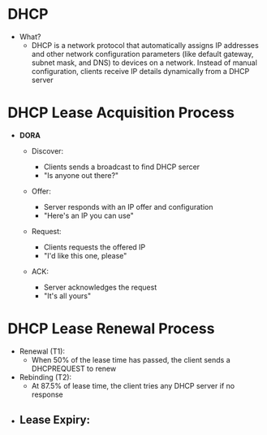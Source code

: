 # DHCP
- What?
	- DHCP is a network protocol that automatically assigns IP addresses and other network configuration parameters (like default gateway, subnet mask, and DNS) to devices on a network. Instead of manual configuration, clients receive IP details dynamically from a DHCP server

# DHCP Lease Acquisition Process
- **DORA**
	- Discover:
		- Clients sends a broadcast to find DHCP sercer
		- "Is anyone out there?"
		
	- Offer:
		- Server responds with an IP offer and configuration
		- "Here's an IP you can use"
		
	- Request:
		- Clients requests the offered IP
		- "I'd like this one, please"
		
	- ACK:
		- Server acknowledges the request
		- "It's all yours"

# DHCP Lease Renewal Process
- Renewal (T1):
	- When 50% of the lease time has passed, the client sends a DHCPREQUEST to renew
- Rebinding (T2):
	- At 87.5% of lease time, the client tries any DHCP server if no response
- Lease Expiry:
	- 


